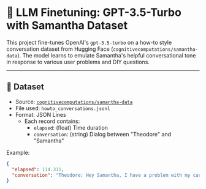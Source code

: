 # 🧠 LLM Finetuning: GPT-3.5-Turbo with Samantha DatasetThis project fine-tunes OpenAI's `gpt-3.5-turbo` on a how-to style conversation dataset from Hugging Face (`cognitivecomputations/samantha-data`). The model learns to emulate Samantha's helpful conversational tone in response to various user problems and DIY questions.---## 📁 Dataset- Source: [`cognitivecomputations/samantha-data`](https://huggingface.co/datasets/cognitivecomputations/samantha-data)- File used: `howto_conversations.jsonl`- Format: JSON Lines  - Each record contains:    - `elapsed`: (float) Time duration    - `conversation`: (string) Dialog between "Theodore" and "Samantha"Example:```json{  "elapsed": 114.311,  "conversation": "Theodore: Hey Samantha, I have a problem with my car... \n\nSamantha: Sure, here's how to fix it..."}